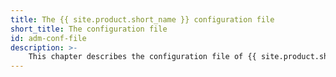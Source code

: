 ```yaml
---
title: The {{ site.product.short_name }} configuration file
short_title: The configuration file
id: adm-conf-file
description: >-
    This chapter describes the configuration file of {{ site.product.short_name }}, with location, syntax, examples. 
---
```

